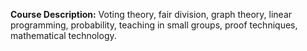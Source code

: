 **Course Description:** Voting theory, fair division, graph theory, linear programming, probability, teaching in small groups, proof techniques, mathematical technology.